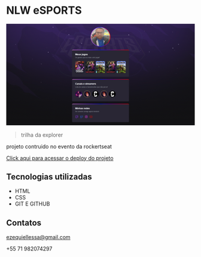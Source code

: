 # NLW eSPORTS 
![preview](./projeto%20rockseat.png)

>trilha da explorer

projeto contruido no evento da rockertseat

[Click aqui para acessar o deploy do projeto](https://ezequiellessa.github.io/projeto-explorer-rocketseat-NLW-ESPORTS/)

## Tecnologias utilizadas
- HTML
- CSS
- GIT E GITHUB

##  Contatos

ezequiellessa@gmail.com

+55 71 982074297 
